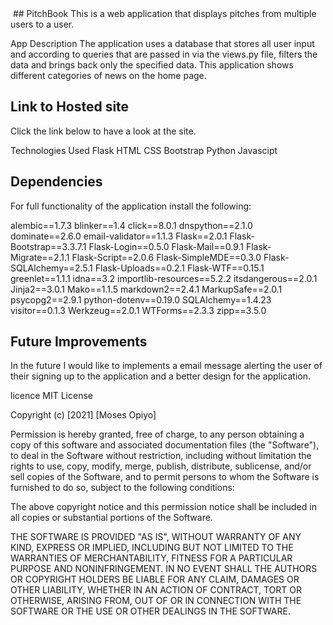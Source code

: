 <img src="">
## PitchBook
This is a web application that displays pitches from multiple users to a user.

App Description
The application uses a database that stores all  user input and according to queries that are passed in via the views.py file, filters the data and brings back only the specified data. This application shows different categories of news on the home page.

## Link to Hosted site
Click the link below to have a look at the site.



Technologies Used
Flask
HTML
CSS
Bootstrap
Python
Javascipt
## Dependencies
For full functionality of the application install the following:

alembic==1.7.3
blinker==1.4
click==8.0.1
dnspython==2.1.0
dominate==2.6.0
email-validator==1.1.3
Flask==2.0.1
Flask-Bootstrap==3.3.7.1
Flask-Login==0.5.0
Flask-Mail==0.9.1
Flask-Migrate==2.1.1
Flask-Script==2.0.6
Flask-SimpleMDE==0.3.0
Flask-SQLAlchemy==2.5.1
Flask-Uploads==0.2.1
Flask-WTF==0.15.1
greenlet==1.1.1
idna==3.2
importlib-resources==5.2.2
itsdangerous==2.0.1
Jinja2==3.0.1
Mako==1.1.5
markdown2==2.4.1
MarkupSafe==2.0.1
psycopg2==2.9.1
python-dotenv==0.19.0
SQLAlchemy==1.4.23
visitor==0.1.3
Werkzeug==2.0.1
WTForms==2.3.3
zipp==3.5.0


## Future Improvements
In the future I would like to implements a email message alerting the user of their signing up to the application and a better design for the application.

licence
MIT License

Copyright (c) [2021] [Moses Opiyo]

Permission is hereby granted, free of charge, to any person obtaining a copy of this software and associated documentation files (the "Software"), to deal in the Software without restriction, including without limitation the rights to use, copy, modify, merge, publish, distribute, sublicense, and/or sell copies of the Software, and to permit persons to whom the Software is furnished to do so, subject to the following conditions:

The above copyright notice and this permission notice shall be included in all copies or substantial portions of the Software.

THE SOFTWARE IS PROVIDED "AS IS", WITHOUT WARRANTY OF ANY KIND, EXPRESS OR IMPLIED, INCLUDING BUT NOT LIMITED TO THE WARRANTIES OF MERCHANTABILITY, FITNESS FOR A PARTICULAR PURPOSE AND NONINFRINGEMENT. IN NO EVENT SHALL THE AUTHORS OR COPYRIGHT HOLDERS BE LIABLE FOR ANY CLAIM, DAMAGES OR OTHER LIABILITY, WHETHER IN AN ACTION OF CONTRACT, TORT OR OTHERWISE, ARISING FROM, OUT OF OR IN CONNECTION WITH THE SOFTWARE OR THE USE OR OTHER DEALINGS IN THE SOFTWARE.